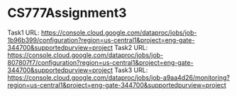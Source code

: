 # CS777Assignment3
Task1 URL: https://console.cloud.google.com/dataproc/jobs/job-1b96b399/configuration?region=us-central1&project=eng-gate-344700&supportedpurview=project
Task2 URL: https://console.cloud.google.com/dataproc/jobs/job-807807f7/configuration?region=us-central1&project=eng-gate-344700&supportedpurview=project
Task3 URL: https://console.cloud.google.com/dataproc/jobs/job-a9aa4d26/monitoring?region=us-central1&project=eng-gate-344700&supportedpurview=project
